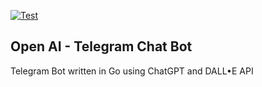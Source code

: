 [![Test](https://github.com/6rism0/chat-gpt-bot/actions/workflows/go.yml/badge.svg)](https://github.com/6rism0/chat-gpt-bot/actions/workflows/go.yml)

## Open AI - Telegram Chat Bot

Telegram Bot written in Go using ChatGPT and DALL•E API
